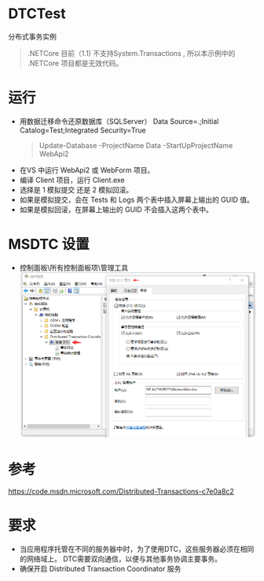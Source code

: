 # DTCTest
分布式事务实例
> .NETCore 目前（1.1) 不支持System.Transactions , 所以本示例中的 .NETCore 项目都是无效代码。
# 运行
* 用数据迁移命令还原数据库（SQLServer） Data Source=.;Initial Catalog=Test;Integrated Security=True
	> Update-Database -ProjectName Data -StartUpProjectName WebApi2
* 在VS 中运行 WebApi2 或 WebForm 项目。
* 编译 Client 项目，运行 Client.exe 
* 选择是 1 模拟提交 还是 2 模拟回滚。
* 如果是模拟提交，会在 Tests 和 Logs 两个表中插入屏幕上输出的 GUID 值。
* 如果是模拟回滚，在屏幕上输出的 GUID 不会插入这两个表中。
# MSDTC 设置
* 控制面板\所有控制面板项\管理工具
![设置](https://github.com/gruan01/DTCTest/blob/master/DTC.png)
# 参考
https://code.msdn.microsoft.com/Distributed-Transactions-c7e0a8c2
# 要求
* 当应用程序托管在不同的服务器中时，为了使用DTC，这些服务器必须在相同的网络域上。 DTC需要双向通信，以便与其他事务协调主要事务。
* 确保开启 Distributed Transaction Coordinator 服务